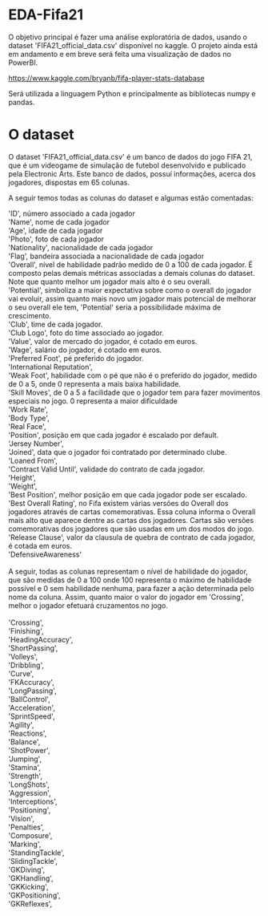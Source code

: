 # EDA-Fifa21

O objetivo principal é fazer uma análise exploratória de dados, usando o dataset 'FIFA21_official_data.csv' disponível no kaggle. O projeto ainda está em andamento e em breve será feita uma visualização de dados no PowerBI.

https://www.kaggle.com/bryanb/fifa-player-stats-database

Será utilizada a linguagem Python e principalmente as bibliotecas numpy e pandas.

# O dataset

O dataset 'FIFA21_official_data.csv' é um banco de dados do jogo FIFA 21, que é um videogame de simulação de futebol desenvolvido e publicado pela Electronic Arts. Este banco de dados, possuí informações, acerca dos jogadores, dispostas em 65 colunas. 

A seguir temos todas as colunas do dataset e algumas estão comentadas:

 'ID', número associado a cada jogador <br>
 'Name', nome de cada jogador<br>
 'Age', idade de cada jogador<br>
 'Photo', foto de cada jogador<br>
 'Nationality', nacionalidade de cada jogador<br>
 'Flag', bandeira associada a nacionalidade de cada jogador<br>
 'Overall', nível de habilidade padrão medido de 0 a 100 de cada jogador. É composto pelas demais métricas associadas a demais colunas do dataset. Note que quanto melhor um jogador mais alto é o seu overall.  <br>
 'Potential', simboliza a maior expectativa sobre como o overall do jogador vai evoluir, assim quanto mais novo um jogador mais potencial de melhorar o seu overall ele tem, 'Potential' seria a possibilidade máxima de crescimento.<br>
 'Club', time de cada jogador.<br>
 'Club Logo', foto do time associado ao jogador.<br>
 'Value', valor de mercado do jogador, é cotado em euros.<br>
 'Wage', salário do jogador, é cotado em euros.<br>
 'Preferred Foot', pé preferido do jogador.<br>
 'International Reputation',<br>
 'Weak Foot', habilidade com o pé que não é o preferido do jogador, medido de 0 a 5, onde 0 representa a mais baixa habilidade.<br>
 'Skill Moves', de 0 a 5 a facilidade que o jogador tem para fazer movimentos especiais no jogo. 0 representa a maior dificuldade<br>
 'Work Rate',<br>
 'Body Type',<br>
 'Real Face',<br>
 'Position', posição em que cada jogador é escalado por default.<br>
 'Jersey Number',<br>
 'Joined', data que o jogador foi contratado por determinado clube.<br>
 'Loaned From', <br>
 'Contract Valid Until', validade do contrato de cada jogador.<br>
 'Height',<br>
 'Weight',<br>
 'Best Position', melhor posição em que cada jogador pode ser escalado.<br>
 'Best Overall Rating', no Fifa existem várias versões do Overall dos jogadores através de cartas comemorativas. Essa coluna informa o Overall mais alto que aparece dentre as cartas dos jogadores. Cartas são versões comemorativas dos jogadores que são usadas em um dos modos do jogo.<br>
 'Release Clause', valor da clausula de quebra de contrato de cada jogador, é cotada em euros. <br>
 'DefensiveAwareness'<br>
 <br>
A seguir, todas as colunas representam o nível de habilidade do jogador, que são medidas de 0 a 100 onde 100 representa o máximo de habilidade possível e 0 sem habilidade nenhuma, para fazer a ação determinada pelo nome da coluna. Assim, quanto maior o valor do jogador em 'Crossing', melhor o jogador efetuará cruzamentos no jogo. <br>
<br>
 'Crossing',<br>
 'Finishing',<br>
 'HeadingAccuracy',<br>
 'ShortPassing',<br>
 'Volleys',<br>
 'Dribbling',<br>
 'Curve',<br>
 'FKAccuracy',<br>
 'LongPassing',<br>
 'BallControl',<br>
 'Acceleration',<br>
 'SprintSpeed',<br>
 'Agility',<br>
 'Reactions',<br>
 'Balance',<br>
 'ShotPower',<br>
 'Jumping',<br>
 'Stamina',<br>
 'Strength',<br>
 'LongShots',<br>
 'Aggression',<br>
 'Interceptions',<br>
 'Positioning',<br>
 'Vision',<br>
 'Penalties',<br>
 'Composure',<br>
 'Marking',<br>
 'StandingTackle',<br>
 'SlidingTackle',<br>
 'GKDiving',<br>
 'GKHandling',<br>
 'GKKicking',<br>
 'GKPositioning',<br>
 'GKReflexes',<br>
